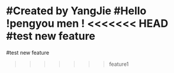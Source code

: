 #Created by YangJie
#Hello !pengyou men ! 
<<<<<<< HEAD
#test new feature
=======
#test new feature
>>>>>>> feature1

